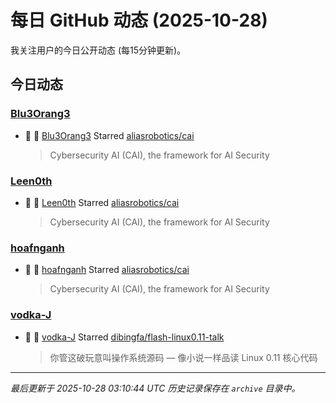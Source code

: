 # 每日 GitHub 动态 (2025-10-28)

我关注用户的今日公开动态 (每15分钟更新)。

## 今日动态

### [Blu3Orang3](https://github.com/Blu3Orang3)
- 🌟 👤 [Blu3Orang3](https://github.com/Blu3Orang3) Starred [aliasrobotics/cai](https://github.com/aliasrobotics/cai)
  > Cybersecurity AI (CAI), the framework for AI Security

### [Leen0th](https://github.com/Leen0th)
- 🌟 👤 [Leen0th](https://github.com/Leen0th) Starred [aliasrobotics/cai](https://github.com/aliasrobotics/cai)
  > Cybersecurity AI (CAI), the framework for AI Security

### [hoafnganh](https://github.com/hoafnganh)
- 🌟 👤 [hoafnganh](https://github.com/hoafnganh) Starred [aliasrobotics/cai](https://github.com/aliasrobotics/cai)
  > Cybersecurity AI (CAI), the framework for AI Security

### [vodka-J](https://github.com/vodka-J)
- 🌟 👤 [vodka-J](https://github.com/vodka-J) Starred [dibingfa/flash-linux0.11-talk](https://github.com/dibingfa/flash-linux0.11-talk)
  > 你管这破玩意叫操作系统源码 — 像小说一样品读 Linux 0.11 核心代码


---
*最后更新于 2025-10-28 03:10:44 UTC*
*历史记录保存在 `archive` 目录中。*
